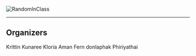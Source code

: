 ![RandomInClass](https://www.flaticon.com/svg/static/icons/svg/3399/3399575.svg)

--------------------------------------------------------------------------------

## Organizers
Krittin Kunaree
Kloria Aman
Fern donlaphak  Phiriyathai

